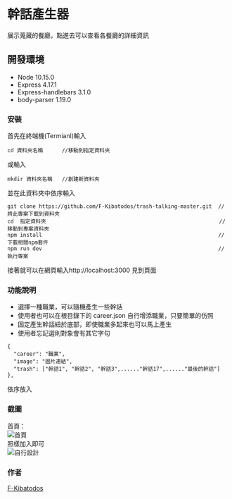 # 幹話產生器

展示蒐藏的餐廳，點進去可以查看各餐廳的詳細資訊

## 開發環境

- Node 10.15.0
- Express 4.17.1
- Express-handlebars 3.1.0
- body-parser 1.19.0

### 安裝

首先在終端機(Termianl)輸入

```
cd 資料夾名稱      //移動到指定資料夾
```

或輸入

```
mkdir 資料夾名稱   //創建新資料夾
```

並在此資料夾中依序輸入

```
git clone https://github.com/F-Kibatodos/trash-talking-master.git  //將此專案下載到資料夾
cd  指定資料夾                                                       //移動到專案資料夾
npm install                                                        //下載相關npm套件
npm run dev                                                        //執行專案
```

接著就可以在網頁輸入http://localhost:3000 見到頁面

### 功能說明

- 選擇一種職業，可以隨機產生一些幹話
- 使用者也可以在根目錄下的 career.json 自行增添職業，只要簡單的仿照
- 固定產生幹話紐於底部，即使職業多起來也可以馬上產生
- 使用者忘記選則對象會有其它字句

```
{
  "career": "職業",
  "image": "圖片連結",
  "trash": ["幹話1", "幹話2", "幹話3",......"幹話17",......"最後的幹話"]
},
```

依序放入

### 截圖

首頁：  
![首頁](https://i.imgur.com/YY9bve9.png)  
照樣加入即可  
![自行設計](https://i.imgur.com/ZeVpnTb.png)

### 作者

[F-Kibatodos](https://github.com/F-Kibatodos)
